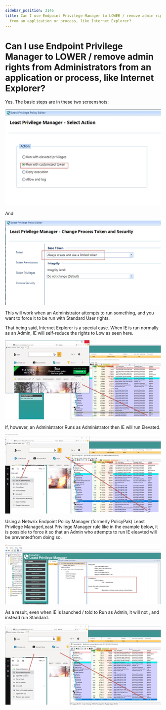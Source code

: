 ```yaml
---
sidebar_position: 3146
title: Can I use Endpoint Privilege Manager to LOWER / remove admin rights from Administrators
  from an application or process, like Internet Explorer?
---
```


# Can I use Endpoint Privilege Manager to LOWER / remove admin rights from Administrators from an application or process, like Internet Explorer?

Yes. The basic steps are in these two screenshots:

![](../../../../../static/images/PolicyPak/Content/Resources/Images/LeastPrivilege/464_1_img-001.jpg)

And

![](../../../../../static/images/PolicyPak/Content/Resources/Images/LeastPrivilege/464_2_img-002.jpg)

This will work when an Administrator attempts to run something, and you want to force it to be run with Standard User rights.

That being said, Internet Explorer is a special case. When IE is run normally as an Admin, IE will self-reduce the rights to Low as seen here.

![](../../../../../static/images/PolicyPak/Content/Resources/Images/LeastPrivilege/464_3_img-003.jpg)

If, however, an Administrator Runs as Administrator then IE will run Elevated.

![](../../../../../static/images/PolicyPak/Content/Resources/Images/LeastPrivilege/464_4_img-004.jpg)

Using a Netwrix Endpoint Policy Manager (formerly PolicyPak) Least Privilege ManagerLeast Privilege Manager rule like in the example below, it is possible to force it so that an Admin who attempts to run IE eleavted will be preventedfrom doing so.

![](../../../../../static/images/PolicyPak/Content/Resources/Images/LeastPrivilege/464_5_img-005.jpg)

As a result, even when IE is launched / told to Run as Admin, it will not , and instead run Standard.

![](../../../../../static/images/PolicyPak/Content/Resources/Images/LeastPrivilege/464_6_img-006.jpg)